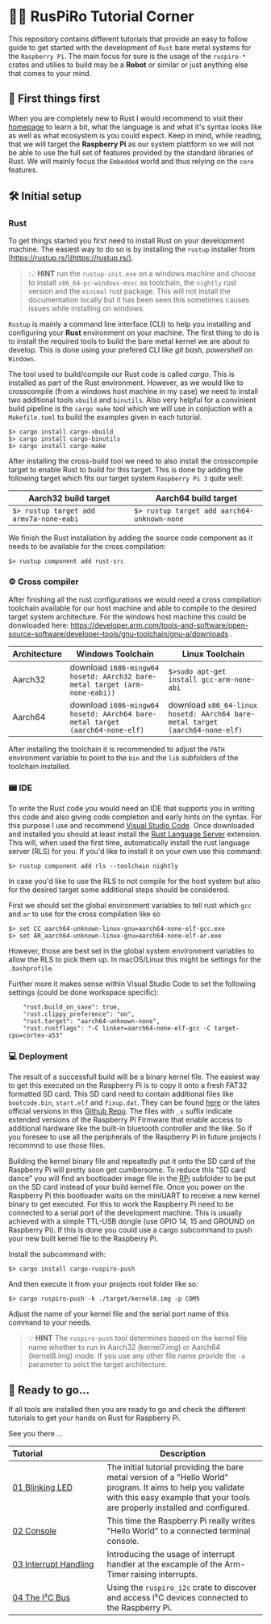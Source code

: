 # :woman_teacher: RusPiRo Tutorial Corner

This repository contains different tutorials that provide an easy to follow guide to get started 
with the development of ``Rust`` bare metal systems for the ``Raspberry Pi``. The main focus for 
sure is the usage of the ``ruspiro-*`` crates and utilies to build may be a  **Robot** or similar or
just anything else that comes to your mind.

## :stop_sign: First things first

When you are completely new to Rust I would recommend to visit their [homepage](https://www.rust-lang.org)
to learn a bit, what the language is and what it's syntax looks like as well as what ecosystem is 
you could expect. Keep in mind, while reading, that we will target the **Raspberry Pi** as our system
plattform so we will not be able to use the full set of features provided by the standard libraries
of Rust. We will mainly focus the ``Embedded`` world and thus relying on the ``core`` features.

## :hammer_and_wrench: Initial setup

### Rust
To get things started you first need to install Rust on your development machine. The easiest way to 
do so is by installing the ``rustup`` installer from [https://rustup.rs/](https://rustup.rs/).
> ::bulb: **HINT** run the ``rustup-init.exe`` on a windows machine and choose to install ``x86_64-pc-windows-msvc`` as toolchain, the ``nightly`` rust version and the ``minimal`` rust package. This will not install the documentation locally but it has been seen this sometimes causes issues while installing on windows.

``Rustup`` is mainly a command line interface (CLI) to help you installing and configuring your
**Rust** environment on your machine. The first thing to do is to install the required tools to 
build the bare metal kernel we are about to develop. This is done using your prefered CLI like 
*git bash*, *powershell* on ``Windows``.

The tool used to build/compile our Rust code is called *cargo*. This is installed as part of the 
Rust environment. However, as we would like to crosscompile (from a windows host machine in my case)
we need to install two additional tools ``xbuild`` and ``binutils``. Also very helpful for a convinient build pipeline is the
``cargo make`` tool which we will use in conjuction with a ``Makefile.toml`` to build the examples given in each tutorial.

```shell
$> cargo install cargo-xbuild
$> cargo install cargo-binutils
$> cargo install cargo-make
```

After installing the cross-build tool we need to also install the crosscompile target to enable Rust
to build for this target. This is done by adding the following target which fits our target system 
``Raspberry Pi 3`` quite well:

Aarch32 build target | Aarch64 build target
---------------------|----------------------
``$> rustup target add armv7a-none-eabi`` | ``$> rustup target add aarch64-unknown-none``

We finish the Rust installation by adding the source code component as it needs to be available for
the cross compilation:
```
$> rustup component add rust-src
```

### :gear: Cross compiler

After finishing all the rust configurations we would need a cross compilation toolchain available 
for our host machine and able to compile to the desired target system architecture. For the windows 
host machine this could be donwloaded here:
https://developer.arm.com/tools-and-software/open-source-software/developer-tools/gnu-toolchain/gnu-a/downloads .

Architecture | Windows Toolchain | Linux Toolchain
-------------|-------------------|-------------------
Aarch32 | download ``i686-mingw64 hosetd: AArch32 bare-metal target (arm-none-eabi))`` | ``$>sudo apt-get install gcc-arm-none-abi`` 
Aarch64 | download ``i686-mingw64 hosetd: AArch64 bare-metal target (aarch64-none-elf)`` | download ``x86_64-linux hosetd: AArch64 bare-metal target (aarch64-none-elf)``

After installing the toolchain it is recommended to adjust the ``PATH`` environment variable to
point to the ``bin`` and the ``lib`` subfolders of the toolchain installed.

### :pager: IDE

To write the Rust code you would need an IDE that supports you in writing this code and also giving
code completion and early hints on the syntax. For this purpose I use and recommend [Visual Studio Code](https://code.visualstudio.com/).
Once downloaded and installed you should at least install the [Rust Language Server](https://marketplace.visualstudio.com/items?itemName=rust-lang.rust)
extension. This will, when used the first time, automatically install the rust language server (RLS)
for you. If you'd like to install it on your own use this command:
```
$> rustup component add rls --toolchain nightly
```

In case you'd like to use the RLS to not compile for the host system but also for the desired target some additional steps should
be considered.

First we should set the global environment variables to tell rust which ``gcc`` and ``ar`` to use for the cross compilation like so
```shell
$> set CC_aarch64-unknown-linux-gnu=aarch64-none-elf-gcc.exe
$> set AR_aarch64-unknown-linux-gnu=aarch64-none-elf-ar.exe
```
However, those are best set in the global system environment variables to allow the RLS to pick them up. In macOS/Linux this might be settings for the ``.bashprofile``.

Further more it makes sense within Visual Studio Code to set the following settings (could be done workspace specific):
```
    "rust.build_on_save": true,
    "rust.clippy_preference": "on",
    "rust.target": "aarch64-unknown-none",
    "rust.rustflags": "-C linker=aarch64-none-elf-gcc -C target-cpu=cortex-a53"
```

### :computer: Deployment

The result of a successfull build will be a binary kernel file. The easiest way to get this executed
on the Raspberry Pi is to copy it onto a fresh FAT32 formatted SD card. This SD card need to contain
additional files like ``bootcode.bin``, ``start.elf`` and ``fixup.dat``. They can be found [here](../RPi)
or the lates official versions in this [Github Repo](https://github.com/raspberrypi/firmware/tree/master/boot).
The files with ``_x`` suffix indicate extended versions of the Raspberry Pi Firmware that enable
access to additional hardware like the built-in bluetooth controller and the like. So if you foresee
to use all the peripherals of the Raspberry Pi in future projects I recommnd to use those files.


Building the kernel binary file and repeatedly put it onto the SD card of the Raspberry Pi will 
pretty soon get cumbersome. To reduce this "SD card dance" you will find an bootloader image file in
the [RPi](../RPi) subfolder to be put on the SD card instead of your build kernel file. Once you 
power on the Raspberry Pi this bootloader waits on the miniUART to receive a new kernel binary to 
get executed. For this to work the Raspberry Pi need to be connected to a serial port of the
development machine. This is usually achieved with a simple TTL-USB dongle (use GPIO 14, 15 and
GROUND on Raspberry Pi). If this is done you could use a cargo subcommand to push your new built
kernel file to the Raspberry Pi.

Install the subcommand with:
```
$> cargo install cargo-ruspiro-push
```

And then execute it from your projects root folder like so:
```
$> cargo ruspiro-push -k ./target/kernel8.img -p COM5
```
Adjust the name of your kernel file and the serial port name of this command to your needs.
> :bulb: **HINT** The ``ruspiro-push`` tool determines based on the kernel file name whether to run
> in Aarch32 (kernel7.img) or Aarch64 (kernel8.img) mode. If you use any other file name provide the
> ``-a`` parameter to selct the target architecture.

## :tada: Ready to go...

If all tools are installed then you are ready to go and check the different tutorials to get your hands on Rust for Raspberry Pi.

See you there ...

| Tutorial&nbsp;&nbsp;&nbsp;&nbsp;&nbsp;&nbsp;&nbsp;&nbsp;&nbsp;&nbsp;&nbsp;&nbsp;&nbsp;&nbsp;&nbsp;&nbsp;&nbsp;&nbsp;&nbsp;&nbsp;&nbsp;&nbsp;&nbsp;&nbsp;&nbsp;&nbsp;| Description |
|--------------------|-------------|
|[01 Blinking LED](01_BLINKLED) | The initial tutorial providing the bare metal version of a "Hello World" program. It aims to help you validate with this easy example that your tools are properly installed and configured. |
|[02 Console](02_CONSOLE) | This time the Raspberry Pi really writes "Hello World" to a connected terminal console. |
|[03 Interrupt Handling](03_INTERRUPT) | Introducing the usage of interrupt handler at the excample of the Arm-Timer raising interrupts. |
|[04 The I²C Bus](04_I2C) | Using the ``ruspiro_i2c`` crate to discover and access I²C devices connected to the Raspberry Pi.  |
